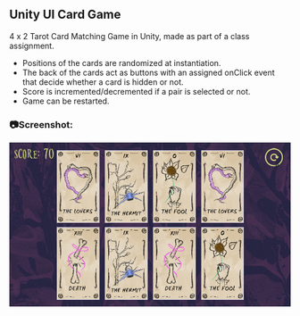 ## Unity UI Card Game

4 x 2 Tarot Card Matching Game in Unity, made as part of a class assignment.
* Positions of the cards are randomized at instantiation.
* The back of the cards act as buttons with an assigned onClick event that decide whether a card is hidden or not.
* Score is incremented/decremented if a pair is selected or not.
* Game can be restarted.


### 📷Screenshot:

![game screenshot](/screenshots/screenshot.PNG "Tarot Matching Game")
